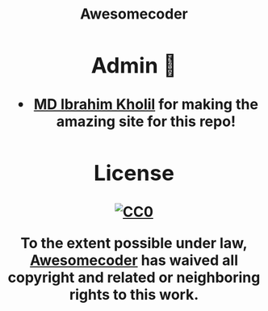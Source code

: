 <h1 align="center">Awesomecoder<div align="center">


## Admin 🙇
- [MD Ibrahim Kholil](https://awesomecoder.org/) for making the amazing site for this repo!

## License 

[![CC0](https://licensebuttons.net/p/zero/1.0/88x31.png)](https://creativecommons.org/publicdomain/zero/1.0/)

To the extent possible under law, [Awesomecoder](https://awesomecoder.org/) has waived all copyright and related or neighboring rights to this work.
